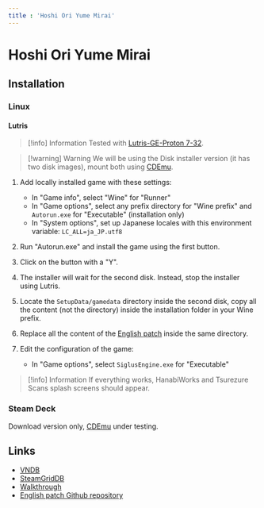 ```yaml
---
title : 'Hoshi Ori Yume Mirai'
---
```


# Hoshi Ori Yume Mirai
## Installation

### Linux

#### Lutris

> [!info] Information
> Tested with [Lutris-GE-Proton 7-32](/linux/adding-wine-versions).

> [!warning] Warning
> We will be using the Disk installer version (it has two disk images), mount both using [CDEmu](/linux/cdemu).

1. Add locally installed game with these settings:

   * In "Game info", select "Wine" for "Runner"
   * In "Game options", select any prefix directory for "Wine prefix" and `Autorun.exe` for "Executable" (installation only)
   * In "System options", set up Japanese locales with this environment variable: `LC_ALL=ja_JP.utf8`

2. Run "Autorun.exe" and install the game using the first button.
3. Click on the button with a "Y".
4. The installer will wait for the second disk. Instead, stop the installer using Lutris.
5. Locate the `SetupData/gamedata` directory inside the second disk, copy all the content (not the directory) inside the installation folder in your Wine prefix.
6. Replace all the content of the [English patch](https://github.com/hanabiworks/Hoshi-Ori-Yume-Mirai-Perfect-Edition-English-Translation) inside the same directory.
7. Edit the configuration of the game:

   * In "Game options", select `SiglusEngine.exe` for "Executable"

> [!info] Information
> If everything works, HanabiWorks and Tsurezure Scans splash screens should appear.

### Steam Deck

Download version only, [CDEmu](/linux/cdemu) under testing.

## Links

* [VNDB](https://vndb.org/v14265)
* [SteamGridDB](https://www.steamgriddb.com/game/5281426)
* [Walkthrough](https://forums.fuwanovel.net/topic/21841-hoshi-ori-yume-mirai-star-weaving-%E2%98%86-dreaming-of-the-future/)
* [English patch Github repository](https://github.com/hanabiworks/Hoshi-Ori-Yume-Mirai-Perfect-Edition-English-Translation)